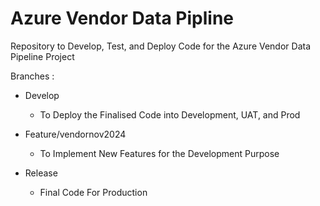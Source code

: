 # Azure Vendor Data Pipline 

Repository to Develop, Test, and Deploy Code for the Azure Vendor Data Pipeline Project 

Branches : 

- Develop
    - To Deploy the Finalised Code into Development, UAT, and Prod
 
- Feature/vendornov2024
    - To Implement New Features for the Development Purpose
 
- Release
    - Final Code For Production
